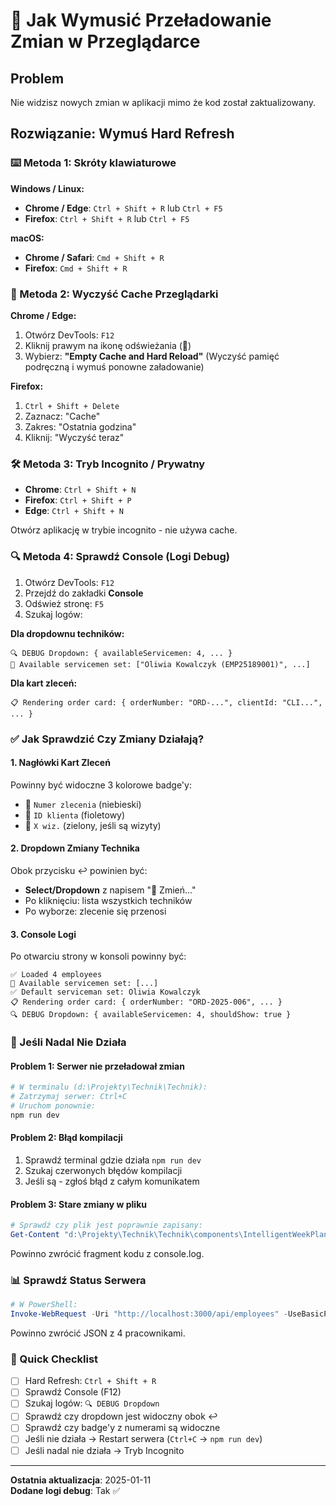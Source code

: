 # 🔄 Jak Wymusić Przeładowanie Zmian w Przeglądarce

## Problem
Nie widzisz nowych zmian w aplikacji mimo że kod został zaktualizowany.

## Rozwiązanie: Wymuś Hard Refresh

### ⌨️ Metoda 1: Skróty klawiaturowe

**Windows / Linux:**
- **Chrome / Edge**: `Ctrl + Shift + R` lub `Ctrl + F5`
- **Firefox**: `Ctrl + Shift + R` lub `Ctrl + F5`

**macOS:**
- **Chrome / Safari**: `Cmd + Shift + R`
- **Firefox**: `Cmd + Shift + R`

### 🧹 Metoda 2: Wyczyść Cache Przeglądarki

**Chrome / Edge:**
1. Otwórz DevTools: `F12`
2. Kliknij prawym na ikonę odświeżania (🔄)
3. Wybierz: **"Empty Cache and Hard Reload"** (Wyczyść pamięć podręczną i wymuś ponowne załadowanie)

**Firefox:**
1. `Ctrl + Shift + Delete`
2. Zaznacz: "Cache"
3. Zakres: "Ostatnia godzina"
4. Kliknij: "Wyczyść teraz"

### 🛠️ Metoda 3: Tryb Incognito / Prywatny

- **Chrome**: `Ctrl + Shift + N`
- **Firefox**: `Ctrl + Shift + P`
- **Edge**: `Ctrl + Shift + N`

Otwórz aplikację w trybie incognito - nie używa cache.

### 🔍 Metoda 4: Sprawdź Console (Logi Debug)

1. Otwórz DevTools: `F12`
2. Przejdź do zakładki **Console**
3. Odśwież stronę: `F5`
4. Szukaj logów:

**Dla dropdownu techników:**
```
🔍 DEBUG Dropdown: { availableServicemen: 4, ... }
👷 Available servicemen set: ["Oliwia Kowalczyk (EMP25189001)", ...]
```

**Dla kart zleceń:**
```
📋 Rendering order card: { orderNumber: "ORD-...", clientId: "CLI...", ... }
```

### ✅ Jak Sprawdzić Czy Zmiany Działają?

#### 1. **Nagłówki Kart Zleceń**
Powinny być widoczne 3 kolorowe badge'y:
- 🔢 `Numer zlecenia` (niebieski)
- 👤 `ID klienta` (fioletowy)
- 📅 `X wiz.` (zielony, jeśli są wizyty)

#### 2. **Dropdown Zmiany Technika**
Obok przycisku ↩️ powinien być:
- **Select/Dropdown** z napisem "👤 Zmień..."
- Po kliknięciu: lista wszystkich techników
- Po wyborze: zlecenie się przenosi

#### 3. **Console Logi**
Po otwarciu strony w konsoli powinny być:
```
✅ Loaded 4 employees
👷 Available servicemen set: [...]
✅ Default serviceman set: Oliwia Kowalczyk
📋 Rendering order card: { orderNumber: "ORD-2025-006", ... }
🔍 DEBUG Dropdown: { availableServicemen: 4, shouldShow: true }
```

### 🚨 Jeśli Nadal Nie Działa

#### Problem 1: Serwer nie przeładował zmian
```powershell
# W terminalu (d:\Projekty\Technik\Technik):
# Zatrzymaj serwer: Ctrl+C
# Uruchom ponownie:
npm run dev
```

#### Problem 2: Błąd kompilacji
1. Sprawdź terminal gdzie działa `npm run dev`
2. Szukaj czerwonych błędów kompilacji
3. Jeśli są - zgłoś błąd z całym komunikatem

#### Problem 3: Stare zmiany w pliku
```powershell
# Sprawdź czy plik jest poprawnie zapisany:
Get-Content "d:\Projekty\Technik\Technik\components\IntelligentWeekPlanner.js" | Select-String "DEBUG Dropdown" -Context 2
```

Powinno zwrócić fragment kodu z console.log.

### 📊 Sprawdź Status Serwera

```powershell
# W PowerShell:
Invoke-WebRequest -Uri "http://localhost:3000/api/employees" -UseBasicParsing | Select-Object -ExpandProperty Content
```

Powinno zwrócić JSON z 4 pracownikami.

### 🎯 Quick Checklist

- [ ] Hard Refresh: `Ctrl + Shift + R`
- [ ] Sprawdź Console (F12)
- [ ] Szukaj logów: `🔍 DEBUG Dropdown`
- [ ] Sprawdź czy dropdown jest widoczny obok ↩️
- [ ] Sprawdź czy badge'y z numerami są widoczne
- [ ] Jeśli nie działa → Restart serwera (`Ctrl+C` → `npm run dev`)
- [ ] Jeśli nadal nie działa → Tryb Incognito

---

**Ostatnia aktualizacja**: 2025-01-11  
**Dodane logi debug**: Tak ✅
